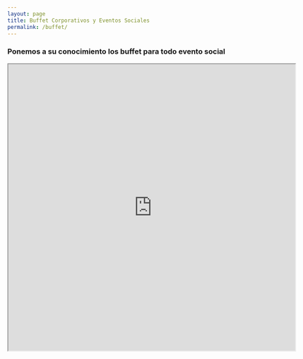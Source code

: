 ```yaml
---
layout: page
title: Buffet Corporativos y Eventos Sociales 
permalink: /buffet/
---
```



### Ponemos a su conocimiento los buffet para todo evento social 



<iframe src="https://drive.google.com/file/d/17BsA4itcqwxaRi35q48C1mBGASFCYBF2/view?usp=sharing" width="650" height="650"></iframe>
